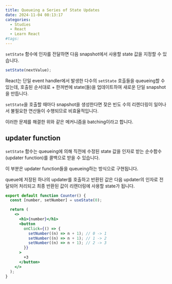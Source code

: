 ```yaml
---
title: Queueing a Series of State Updates
date: 2024-11-04 08:13:17
categories:
  - Studies
  - React
  - Learn React
#tags:
---
```

`setState` 함수에 인자를 전달하면 다음 snapshot에서 사용할 state 값을 지정할 수 있습니다.

```jsx
setState(nextValue);
```

React는 단일 event handler에서 발생한 다수의 `setState` 호출들을 queueing할 수 있는데, 호출된 순서대로 + 한꺼번에 state(들)을 업데이트하여 새로운 단일 snapshot을 만듭니다.

`setState`을 호출할 때마다 snapshot을 생성한다면 잦은 빈도 수의 리렌더링이 일어나서 불필요한 연산들이 수행되므로 비효율적입니다.

이러한 문제를 해결한 위와 같은 메커니즘을 batching이라고 합니다.

## updater function

`setState` 함수는 queueing에 의해 직전에 수정된 state 값을 인자로 받는 순수함수(updater function)를 콜백으로 받을 수 있습니다.

이 부분은 updater function들을 queueing하는 방식으로 구현됩니다.

queue에 저장된 하나의 updater를 호출하고 반환된 값은 다음 updater의 인자로 전달되어 처리되고 최종 반환된 값이 리렌더링에 사용할 state가 됩니다.

```jsx
export default function Counter() {
  const [number, setNumber] = useState(0);

  return (
    <>
      <h1>{number}</h1>
      <button
        onClick={() => {
          setNumber((n) => n + 1); // 0 -> 1
          setNumber((n) => n + 1); // 1 -> 2
          setNumber((n) => n + 1); // 2 -> 3
        }}
      >
        +3
      </button>
    </>
  );
}
```

